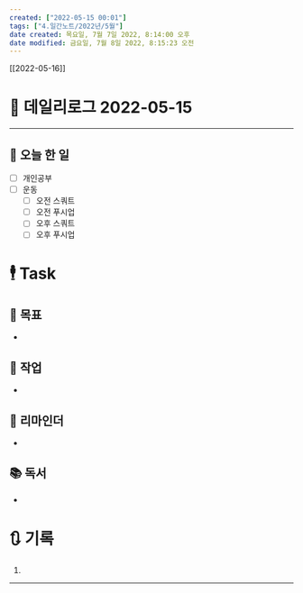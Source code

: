 ```yaml
---
created: ["2022-05-15 00:01"]
tags: ["4.일간노트/2022년/5월"]
date created: 목요일, 7월 7일 2022, 8:14:00 오후
date modified: 금요일, 7월 8일 2022, 8:15:23 오전
---
```


[[2022-05-16]]

# 📅 데일리로그 2022-05-15
---
## 🔷 오늘 한 일
- [ ] 개인공부
- [ ] 운동
	- [ ] 오전 스쿼트
	- [ ] 오전 푸시업
	- [ ] 오후 스쿼트
	- [ ] 오후 푸시업

# 🕴 Task
## 🎯 목표
-
 
## 🚀 작업
-
 
## 📕 리마인더
-
 
## 📚 독서
-
 

# 🔃 기록
1. 
---

